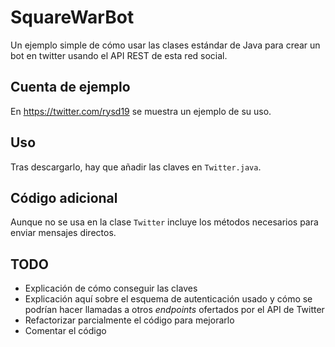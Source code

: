# SquareWarBot
Un ejemplo simple de cómo usar las clases estándar de Java para crear un bot en twitter usando el API REST de esta red social.

## Cuenta de ejemplo
En <https://twitter.com/rysd19> se muestra un ejemplo de su uso.

## Uso
Tras descargarlo, hay que añadir las claves en `Twitter.java`.

## Código adicional
Aunque no se usa en la clase `Twitter` incluye los métodos necesarios para enviar mensajes directos.

## TODO
* Explicación de cómo conseguir las claves
* Explicación aquí sobre el esquema de autenticación usado y cómo se podrían hacer llamadas a otros *endpoints* ofertados por el API de Twitter
* Refactorizar parcialmente el código para mejorarlo
* Comentar el código
